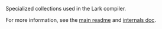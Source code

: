Specialized collections used in the Lark compiler.

For more information, see the [main readme](https://github.com/lark-exploration/lark/blob/master/README.md) and [internals doc](https://github.com/lark-exploration/lark/blob/master/docs/internals.md).
